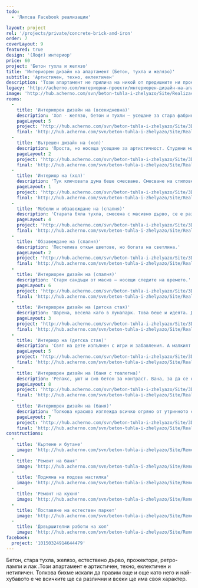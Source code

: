 ```yaml
---
todo:
  - 'Липсва Facebook реализации'

layout: project
rel: '/projects/private/concrete-brick-and-iron'
order: 7
coverLayout: 9
featured: true
design: '(Лофт) интериор'
price: 60
project: 'Бетон тухла и желязо'
title: 'Интериорен дизайн на апартамент (Бетон, тухла и желязо)'
subtitle: 'Артистичен, техно, еклектичен'
description: 'Този апартамент не прилича на никой от предишните ни проекти. Клиентите ни поискаха нестандартно и екстравагантно обзавеждане за новия си дом и ние сътворихме една приказка от декоративни тухли и желязо.'
legacy: 'http://acherno.com/интериорни-проекти/интериорен-дизайн-на-апартаменти/бетон-тухла-и-желязо/интериорен-дизайн.html'
image: 'http://hub.acherno.com/svn/beton-tuhla-i-zhelyazo/Site/Realizacia/02_2.jpg'
rooms:
  -
    title: 'Интериорен дизайн на (всекидневна)'
    description: 'Хол - желязо, бетон и тухли – усещане за стара фабрика, превърната в жилище. Груба и едновременно носеща чувство за свобода.'
    pageLayout: 5
    project: 'http://hub.acherno.com/svn/beton-tuhla-i-zhelyazo/Site/3D/01-h_f.jpg'
    final: 'http://hub.acherno.com/svn/beton-tuhla-i-zhelyazo/Site/Realizacia/01_10.jpg'
  -
    title: 'Вътрешен дизайн на (хол)'
    description: 'Проста, но носеща усещане за артистичност. Студени материали превърнати в мек фон за ярки цветове.'
    pageLayout: 2
    project: 'http://hub.acherno.com/svn/beton-tuhla-i-zhelyazo/Site/3D/02-h_f.jpg'
    final: 'http://hub.acherno.com/svn/beton-tuhla-i-zhelyazo/Site/Realizacia/02_2.jpg'
  -
    title: 'Интериор на (хол)'
    description: 'Тук ключовата дума беше смесване. Смесване на стилове, смесване на материали, смесване на цветове, смесване на усещания.'
    pageLayout: 1
    project: 'http://hub.acherno.com/svn/beton-tuhla-i-zhelyazo/Site/3D/03-h_f.jpg'
    final: 'http://hub.acherno.com/svn/beton-tuhla-i-zhelyazo/Site/Realizacia/03_7.jpg'
  -
    title: 'Мебели и обзавеждане на (спалня)'
    description: 'Старата бяла тухла, смесена с масивно дърво, се е разположила удобно зад голямото легло в спалнята.'
    pageLayout: 4
    project: 'http://hub.acherno.com/svn/beton-tuhla-i-zhelyazo/Site/3D/04-s_f.jpg'
    final: 'http://hub.acherno.com/svn/beton-tuhla-i-zhelyazo/Site/Realizacia/04_12.jpg'
  -
    title: 'Обзавеждане на (спалня)'
    description: 'Пестелива откъм цветове, но богата на светлина.'
    pageLayout: 2
    project: 'http://hub.acherno.com/svn/beton-tuhla-i-zhelyazo/Site/3D/05-s_f.jpg'
    final: 'http://hub.acherno.com/svn/beton-tuhla-i-zhelyazo/Site/Realizacia/05_16.jpg'
  -
    title: 'Интериорен дизайн на (спалня)'
    description: 'Стари сандъци от масив – носещи следите на времето.'
    pageLayout: 6
    project: 'http://hub.acherno.com/svn/beton-tuhla-i-zhelyazo/Site/3D/06-s_f.jpg'
    final: 'http://hub.acherno.com/svn/beton-tuhla-i-zhelyazo/Site/Realizacia/06_14.jpg'
  -
    title: 'Интериорен дизайн на (детска стая)'
    description: 'Шарена, весела като в лунапарк. Това беше и идеята. Да е забавна и цветна, различна от целия сив свят в апартамента'
    pageLayout: 3
    project: 'http://hub.acherno.com/svn/beton-tuhla-i-zhelyazo/Site/3D/07-d_f.jpg'
    final: 'http://hub.acherno.com/svn/beton-tuhla-i-zhelyazo/Site/Realizacia/07_22.jpg'
  -
    title: 'Интериор на (детска стая)'
    description: 'Свят на дете изпълнен с игри и забавления. А малкият господин много си я харесва и като някой му е симпатичен го кани да си играят в този шарен свят.'
    pageLayout: 5
    project: 'http://hub.acherno.com/svn/beton-tuhla-i-zhelyazo/Site/3D/08-d_f.jpg'
    final: 'http://hub.acherno.com/svn/beton-tuhla-i-zhelyazo/Site/Realizacia/08_23.jpg'
  -
    title: 'Интериорен дизайн на (баня с тоалетна)'
    description: 'Релакс, уют и сив бетон за контраст. Вана, за да се отпуснеш след дългия ден, или бърз душ рано сутри - и за двете е помислено. Успяхме да вкараме и естествена светлина в банята.'
    pageLayout: 8
    project: 'http://hub.acherno.com/svn/beton-tuhla-i-zhelyazo/Site/3D/09-b_f.jpg'
    final: 'http://hub.acherno.com/svn/beton-tuhla-i-zhelyazo/Site/Realizacia/09_19.jpg'
  -
    title: 'Интериорен дизайн на (баня)'
    description: 'Толкова красиво изглежда всичко огряно от утринното слънце. Или когато се отпуснеш във ваната да хвърляш по един поглед върху зелените корони на дърветата отсреща. '
    pageLayout: 7
    project: 'http://hub.acherno.com/svn/beton-tuhla-i-zhelyazo/Site/3D/10-b_f.jpg'
    final: 'http://hub.acherno.com/svn/beton-tuhla-i-zhelyazo/Site/Realizacia/10_20.jpg'
constructions:
  - 
    title: 'Къртене и бутане'
    image: 'http://hub.acherno.com/svn/beton-tuhla-i-zhelyazo/Site/Remonti/IMG_0493.JPG'
  - 
    title: 'Ремонт на баня'
    image: 'http://hub.acherno.com/svn/beton-tuhla-i-zhelyazo/Site/Remonti/IMG_4871.JPG'
  - 
    title: 'Подмяна на подова настилка'
    image: 'http://hub.acherno.com/svn/beton-tuhla-i-zhelyazo/Site/Remonti/IMG_4870.JPG'
  - 
    title: 'Ремонт на кухня'
    image: 'http://hub.acherno.com/svn/beton-tuhla-i-zhelyazo/Site/Remonti/IMG_4875.JPG'
  - 
    title: 'Поставяне на естествен паркет'
    image: 'http://hub.acherno.com/svn/beton-tuhla-i-zhelyazo/Site/Remonti/IMG_4888.JPG'
  - 
    title: 'Довършителни работи на хол'
    image: 'http://hub.acherno.com/svn/beton-tuhla-i-zhelyazo/Site/Remonti/IMG_4876.JPG'
facebook:
  project: '10150324914644479'
---
```

Бетон, стара тухла, желязо, естествено дърво, прожектори, ретро-лампи и лак .Този апартамент е артистичен, техно, еклектичен и нетипичен. Толкова бихме искали да правим още и още като него и най-хубавото е че всичките ще са различни и всеки ще има своя характер. 